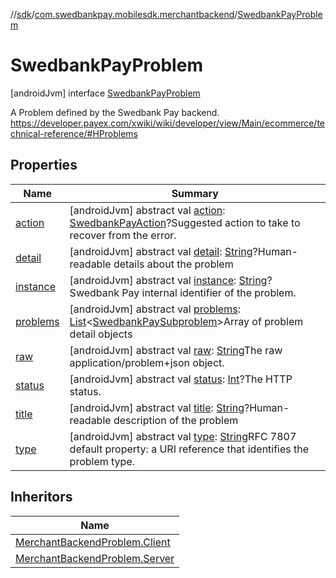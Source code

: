 //[sdk](../../../index.md)/[com.swedbankpay.mobilesdk.merchantbackend](../index.md)/[SwedbankPayProblem](index.md)



# SwedbankPayProblem  
 [androidJvm] interface [SwedbankPayProblem](index.md)

A Problem defined by the Swedbank Pay backend. https://developer.payex.com/xwiki/wiki/developer/view/Main/ecommerce/technical-reference/#HProblems

   


## Properties  
  
|  Name |  Summary | 
|---|---|
| <a name="com.swedbankpay.mobilesdk.merchantbackend/SwedbankPayProblem/action/#/PointingToDeclaration/"></a>[action](action.md)| <a name="com.swedbankpay.mobilesdk.merchantbackend/SwedbankPayProblem/action/#/PointingToDeclaration/"></a> [androidJvm] abstract val [action](action.md): [SwedbankPayAction](../index.md#%5Bcom.swedbankpay.mobilesdk.merchantbackend%2FSwedbankPayAction%2F%2F%2FPointingToDeclaration%2F%5D%2FClasslikes%2F-859440000)?Suggested action to take to recover from the error.   <br>|
| <a name="com.swedbankpay.mobilesdk.merchantbackend/SwedbankPayProblem/detail/#/PointingToDeclaration/"></a>[detail](detail.md)| <a name="com.swedbankpay.mobilesdk.merchantbackend/SwedbankPayProblem/detail/#/PointingToDeclaration/"></a> [androidJvm] abstract val [detail](detail.md): [String](https://kotlinlang.org/api/latest/jvm/stdlib/kotlin/-string/index.html)?Human-readable details about the problem   <br>|
| <a name="com.swedbankpay.mobilesdk.merchantbackend/SwedbankPayProblem/instance/#/PointingToDeclaration/"></a>[instance](instance.md)| <a name="com.swedbankpay.mobilesdk.merchantbackend/SwedbankPayProblem/instance/#/PointingToDeclaration/"></a> [androidJvm] abstract val [instance](instance.md): [String](https://kotlinlang.org/api/latest/jvm/stdlib/kotlin/-string/index.html)?Swedbank Pay internal identifier of the problem.   <br>|
| <a name="com.swedbankpay.mobilesdk.merchantbackend/SwedbankPayProblem/problems/#/PointingToDeclaration/"></a>[problems](problems.md)| <a name="com.swedbankpay.mobilesdk.merchantbackend/SwedbankPayProblem/problems/#/PointingToDeclaration/"></a> [androidJvm] abstract val [problems](problems.md): [List](https://kotlinlang.org/api/latest/jvm/stdlib/kotlin.collections/-list/index.html)<[SwedbankPaySubproblem](../-swedbank-pay-subproblem/index.md)>Array of problem detail objects   <br>|
| <a name="com.swedbankpay.mobilesdk.merchantbackend/SwedbankPayProblem/raw/#/PointingToDeclaration/"></a>[raw](raw.md)| <a name="com.swedbankpay.mobilesdk.merchantbackend/SwedbankPayProblem/raw/#/PointingToDeclaration/"></a> [androidJvm] abstract val [raw](raw.md): [String](https://kotlinlang.org/api/latest/jvm/stdlib/kotlin/-string/index.html)The raw application/problem+json object.   <br>|
| <a name="com.swedbankpay.mobilesdk.merchantbackend/SwedbankPayProblem/status/#/PointingToDeclaration/"></a>[status](status.md)| <a name="com.swedbankpay.mobilesdk.merchantbackend/SwedbankPayProblem/status/#/PointingToDeclaration/"></a> [androidJvm] abstract val [status](status.md): [Int](https://kotlinlang.org/api/latest/jvm/stdlib/kotlin/-int/index.html)?The HTTP status.   <br>|
| <a name="com.swedbankpay.mobilesdk.merchantbackend/SwedbankPayProblem/title/#/PointingToDeclaration/"></a>[title](title.md)| <a name="com.swedbankpay.mobilesdk.merchantbackend/SwedbankPayProblem/title/#/PointingToDeclaration/"></a> [androidJvm] abstract val [title](title.md): [String](https://kotlinlang.org/api/latest/jvm/stdlib/kotlin/-string/index.html)?Human-readable description of the problem   <br>|
| <a name="com.swedbankpay.mobilesdk.merchantbackend/SwedbankPayProblem/type/#/PointingToDeclaration/"></a>[type](type.md)| <a name="com.swedbankpay.mobilesdk.merchantbackend/SwedbankPayProblem/type/#/PointingToDeclaration/"></a> [androidJvm] abstract val [type](type.md): [String](https://kotlinlang.org/api/latest/jvm/stdlib/kotlin/-string/index.html)RFC 7807 default property: a URI reference that identifies the problem type.   <br>|


## Inheritors  
  
|  Name | 
|---|
| <a name="com.swedbankpay.mobilesdk.merchantbackend/MerchantBackendProblem.Client.SwedbankPay///PointingToDeclaration/"></a>[MerchantBackendProblem.Client](../-merchant-backend-problem/-client/-swedbank-pay/index.md)|
| <a name="com.swedbankpay.mobilesdk.merchantbackend/MerchantBackendProblem.Server.SwedbankPay///PointingToDeclaration/"></a>[MerchantBackendProblem.Server](../-merchant-backend-problem/-server/-swedbank-pay/index.md)|

